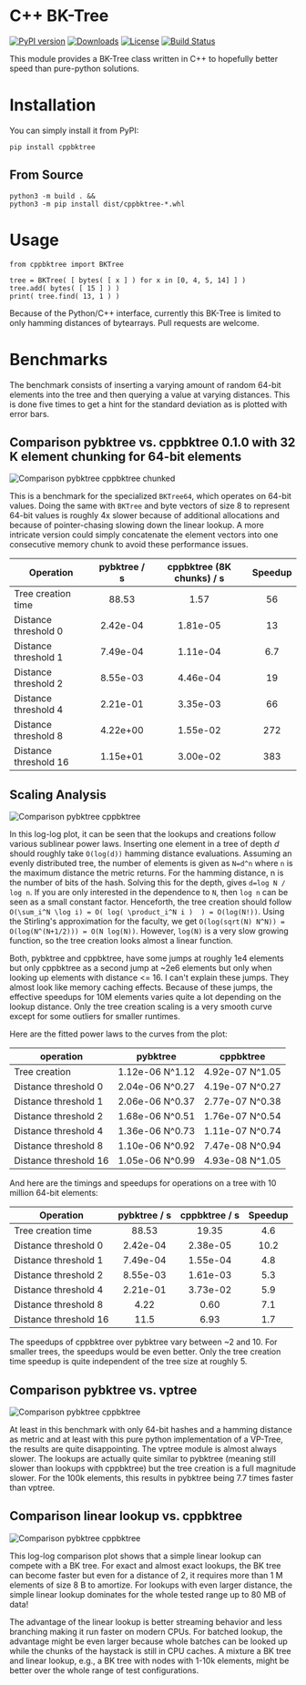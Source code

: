 # C++ BK-Tree

[![PyPI version](https://badge.fury.io/py/cppbktree.svg)](https://badge.fury.io/py/cppbktree)
[![Downloads](https://pepy.tech/badge/cppbktree/month)](https://pepy.tech/project/cppbktree/month)
[![License](https://img.shields.io/badge/license-MIT-blue.svg)](http://opensource.org/licenses/MIT)
[![Build Status](https://travis-ci.org/mxmlnkn/cppbktree.svg?branch=master)](https://travis-ci.com/mxmlnkn/cppbktree)

This module provides a BK-Tree class written in C++ to hopefully better speed than pure-python solutions.


# Installation

You can simply install it from PyPI:
```
pip install cppbktree
```

## From Source

```python3
python3 -m build . &&
python3 -m pip install dist/cppbktree-*.whl
```


# Usage

```python3
from cppbktree import BKTree

tree = BKTree( [ bytes( [ x ] ) for x in [0, 4, 5, 14] ] )
tree.add( bytes( [ 15 ] ) )
print( tree.find( 13, 1 ) )
```

Because of the Python/C++ interface, currently this BK-Tree is limited to only hamming distances of bytearrays.
Pull requests are welcome.

# Benchmarks

The benchmark consists of inserting a varying amount of random 64-bit elements into the tree and then querying a value at varying distances.
This is done five times to get a hint for the standard deviation as is plotted with error bars.

## Comparison pybktree vs. cppbktree 0.1.0 with 32 K element chunking for 64-bit elements

![Comparison pybktree cppbktree chunked](benchmark/results/compare-scalings-pybktree-cppbktree-chunked-8K.png) 

This is a benchmark for the specialized `BKTree64`, which operates on 64-bit values.
Doing the same with `BKTree` and byte vectors of size 8 to represent 64-bit values is roughly 4x slower
because of additional allocations and because of pointer-chasing slowing down the linear lookup.
A more intricate version could simply concatenate the element vectors into one consecutive memory chunk to avoid these performance issues.

| Operation | pybktree / s | cppbktree (8K chunks) / s | Speedup |
|-----------------------|:--------:|:--------:|:----:|
| Tree creation time    | 88.53    | 1.57     | 56
| Distance threshold 0  | 2.42e-04 | 1.81e-05 | 13
| Distance threshold 1  | 7.49e-04 | 1.11e-04 | 6.7
| Distance threshold 2  | 8.55e-03 | 4.46e-04 | 19
| Distance threshold 4  | 2.21e-01 | 3.35e-03 | 66
| Distance threshold 8  | 4.22e+00 | 1.55e-02 | 272
| Distance threshold 16 | 1.15e+01 | 3.00e-02 | 383


## Scaling Analysis

![Comparison pybktree cppbktree](benchmark/results/compare-scalings-pybktree-cppbktree.png)

In this log-log plot, it can be seen that the lookups and creations follow various sublinear power laws.
Inserting one element in a tree of depth $d$ should roughly take `O(log(d))` hamming distance evaluations.
Assuming an evenly distributed tree, the number of elements is given as `N=d^n` where `n` is the maximum distance the metric returns.
For the hamming distance, n is the number of bits of the hash.
Solving this for the depth, gives `d=log N / log n`.
If you are only interested in the dependence to `N`, then `log n` can be seen as a small constant factor.
Henceforth, the tree creation should follow `O(\sum_i^N \log i) = O( log( \product_i^N i )  ) = O(log(N!))`.
Using the Stirling's approximation for the faculty, we get `O(log(sqrt(N) N^N)) = O(log(N^(N+1/2))) = O(N log(N))`.
However, `log(N)` is a very slow growing function, so the tree creation looks almost a linear function.

Both, pybktree and cppbktree, have some jumps at roughly 1e4 elements but only cppbktree as a second jump at ~2e6 elements but only when looking up elements with distance <= 16.
I can't explain these jumps.
They almost look like memory caching effects.
Because of these jumps, the effective speedups for 10M elements varies quite a lot depending on the lookup distance.
Only the tree creation scaling is a very smooth curve except for some outliers for smaller runtimes.

Here are the fitted power laws to the curves from the plot:

| operation             | pybktree        | cppbktree
|-----------------------|:---------------:|:---------------:|
| Tree creation         | 1.12e-06 N^1.12 | 4.92e-07 N^1.05 |
| Distance threshold 0  | 2.04e-06 N^0.27 | 4.19e-07 N^0.27 |
| Distance threshold 1  | 2.06e-06 N^0.37 | 2.77e-07 N^0.38 |
| Distance threshold 2  | 1.68e-06 N^0.51 | 1.76e-07 N^0.54 |
| Distance threshold 4  | 1.36e-06 N^0.73 | 1.11e-07 N^0.74 |
| Distance threshold 8  | 1.10e-06 N^0.92 | 7.47e-08 N^0.94 |
| Distance threshold 16 | 1.05e-06 N^0.99 | 4.93e-08 N^1.05 |

And here are the timings and speedups for operations on a tree with 10 million 64-bit elements:

| Operation | pybktree / s | cppbktree / s | Speedup |
|-----------------------|:--------:|:--------:|:----:|
| Tree creation time    | 88.53    | 19.35    | 4.6  |
| Distance threshold 0  | 2.42e-04 | 2.38e-05 | 10.2 |
| Distance threshold 1  | 7.49e-04 | 1.55e-04 | 4.8  |
| Distance threshold 2  | 8.55e-03 | 1.61e-03 | 5.3  |
| Distance threshold 4  | 2.21e-01 | 3.73e-02 | 5.9  |
| Distance threshold 8  | 4.22     | 0.60     | 7.1  |
| Distance threshold 16 | 11.5     | 6.93     | 1.7  |

The speedups of cppbktree over pybktree vary between ~2 and 10.
For smaller trees, the speedups would be even better.
Only the tree creation time speedup is quite independent of the tree size at roughly 5.


## Comparison pybktree vs. vptree


![Comparison pybktree cppbktree](benchmark/results/compare-scalings-pybktree-vptree.png)

At least in this benchmark with only 64-bit hashes and a hamming distance as metric and at least with this pure python implementation of a VP-Tree, the results are quite disappointing.
The vptree module is almost always slower.
The lookups are actually quite similar to pybktree (meaning still slower than lookups with cppbktree) but the tree creation is a full magnitude slower.
For the 100k elements, this results in pybktree being 7.7 times faster than vptree.


## Comparison linear lookup vs. cppbktree

![Comparison pybktree cppbktree](benchmark/results/compare-scalings-cppbktree-linear-lookup.png)

This log-log comparison plot shows that a simple linear lookup can compete with a BK tree.
For exact and almost exact lookups, the BK tree can become faster but even for a distance of 2,
it requires more than 1 M elements of size 8 B to amortize.
For lookups with even larger distance, the simple linear lookup dominates for the whole tested range up to 80 MB of data!

The advantage of the linear lookup is better streaming behavior and less branching making it run faster on modern CPUs.
For batched lookup, the advantage might be even larger because whole batches can be looked up while the chunks of the haystack is still in CPU caches.
A mixture a BK tree and linear lookup, e.g., a BK tree with nodes with 1-10k elements, might be better over the whole range of test configurations.
